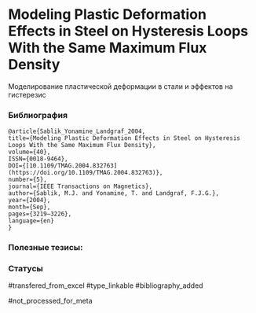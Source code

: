 # Modeling Plastic Deformation Effects in Steel on Hysteresis Loops With the Same Maximum Flux Density

Моделирование пластической деформации в стали и эффектов на гистерезис

### Библиография
```
@article{Sablik_Yonamine_Landgraf_2004,
title={Modeling Plastic Deformation Effects in Steel on Hysteresis Loops With the Same Maximum Flux Density},
volume={40},
ISSN={0018-9464},
DOI={[10.1109/TMAG.2004.832763](https://doi.org/10.1109/TMAG.2004.832763)},
number={5},
journal={IEEE Transactions on Magnetics},
author={Sablik, M.J. and Yonamine, T. and Landgraf, F.J.G.},
year={2004},
month={Sep},
pages={3219–3226},
language={en}
}
```

### Полезные тезисы:

### Статусы
#transfered_from_excel 
#type_linkable
#bibliography_added 

#not_processed_for_meta